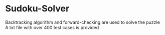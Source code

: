 # Sudoku-Solver
Backtracking algorithm and forward-checking are used to solve the puzzle
A txt file with over 400 test cases is provided
